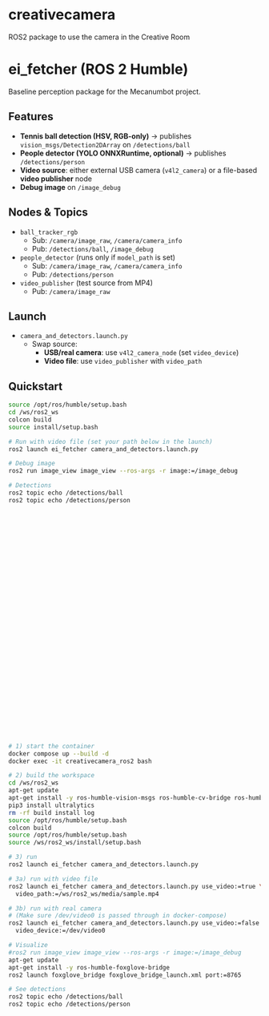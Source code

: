 # creativecamera
ROS2 package to use the camera in the Creative Room

# ei_fetcher (ROS 2 Humble)

Baseline perception package for the Mecanumbot project.

## Features
- **Tennis ball detection (HSV, RGB-only)** → publishes `vision_msgs/Detection2DArray` on `/detections/ball`
- **People detector (YOLO ONNXRuntime, optional)** → publishes `/detections/person`
- **Video source**: either external USB camera (`v4l2_camera`) or a file-based **video publisher** node
- **Debug image** on `/image_debug`

## Nodes & Topics
- `ball_tracker_rgb`  
  - Sub: `/camera/image_raw`, `/camera/camera_info`  
  - Pub: `/detections/ball`, `/image_debug`
- `people_detector` (runs only if `model_path` is set)  
  - Sub: `/camera/image_raw`, `/camera/camera_info`  
  - Pub: `/detections/person`
- `video_publisher` (test source from MP4)  
  - Pub: `/camera/image_raw`

## Launch
- `camera_and_detectors.launch.py`  
  - Swap source:
    - **USB/real camera**: use `v4l2_camera_node` (set `video_device`)
    - **Video file**: use `video_publisher` with `video_path`

## Quickstart
```bash
source /opt/ros/humble/setup.bash
cd /ws/ros2_ws
colcon build
source install/setup.bash

# Run with video file (set your path below in the launch)
ros2 launch ei_fetcher camera_and_detectors.launch.py

# Debug image
ros2 run image_view image_view --ros-args -r image:=/image_debug

# Detections
ros2 topic echo /detections/ball
ros2 topic echo /detections/person


































# 1) start the container
docker compose up --build -d
docker exec -it creativecamera_ros2 bash

# 2) build the workspace
cd /ws/ros2_ws
apt-get update
apt-get install -y ros-humble-vision-msgs ros-humble-cv-bridge ros-humble-image-transport ros-humble-foxglove-bridge python3-pip
pip3 install ultralytics
rm -rf build install log
source /opt/ros/humble/setup.bash
colcon build
source /opt/ros/humble/setup.bash
source /ws/ros2_ws/install/setup.bash

# 3) run
ros2 launch ei_fetcher camera_and_detectors.launch.py

# 3a) run with video file
ros2 launch ei_fetcher camera_and_detectors.launch.py use_video:=true \
  video_path:=/ws/ros2_ws/media/sample.mp4

# 3b) run with real camera
# (Make sure /dev/video0 is passed through in docker-compose)
ros2 launch ei_fetcher camera_and_detectors.launch.py use_video:=false \
  video_device:=/dev/video0

# Visualize
#ros2 run image_view image_view --ros-args -r image:=/image_debug
apt-get update
apt-get install -y ros-humble-foxglove-bridge
ros2 launch foxglove_bridge foxglove_bridge_launch.xml port:=8765

# See detections
ros2 topic echo /detections/ball
ros2 topic echo /detections/person
